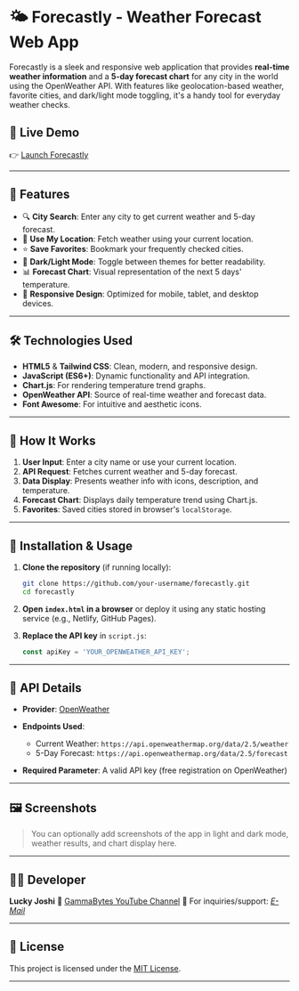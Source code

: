 # 🌤 Forecastly - Weather Forecast Web App

Forecastly is a sleek and responsive web application that provides **real-time weather information** and a **5-day forecast chart** for any city in the world using the OpenWeather API. With features like geolocation-based weather, favorite cities, and dark/light mode toggling, it's a handy tool for everyday weather checks.

## 🚀 Live Demo

👉 [Launch Forecastly](https://forecastlybylucky.netlify.app/)

---

## 🧩 Features

* 🔍 **City Search**: Enter any city to get current weather and 5-day forecast.
* 📍 **Use My Location**: Fetch weather using your current location.
* ⭐ **Save Favorites**: Bookmark your frequently checked cities.
* 🌙 **Dark/Light Mode**: Toggle between themes for better readability.
* 📊 **Forecast Chart**: Visual representation of the next 5 days' temperature.
* 📱 **Responsive Design**: Optimized for mobile, tablet, and desktop devices.

---

## 🛠️ Technologies Used

* **HTML5** & **Tailwind CSS**: Clean, modern, and responsive design.
* **JavaScript (ES6+)**: Dynamic functionality and API integration.
* **Chart.js**: For rendering temperature trend graphs.
* **OpenWeather API**: Source of real-time weather and forecast data.
* **Font Awesome**: For intuitive and aesthetic icons.

---

## 🧪 How It Works

1. **User Input**: Enter a city name or use your current location.
2. **API Request**: Fetches current weather and 5-day forecast.
3. **Data Display**: Presents weather info with icons, description, and temperature.
4. **Forecast Chart**: Displays daily temperature trend using Chart.js.
5. **Favorites**: Saved cities stored in browser's `localStorage`.

---

## 🔧 Installation & Usage

1. **Clone the repository** (if running locally):

   ```bash
   git clone https://github.com/your-username/forecastly.git
   cd forecastly
   ```

2. **Open `index.html` in a browser** or deploy it using any static hosting service (e.g., Netlify, GitHub Pages).

3. **Replace the API key** in `script.js`:

   ```javascript
   const apiKey = 'YOUR_OPENWEATHER_API_KEY';
   ```

---

## 📡 API Details

* **Provider**: [OpenWeather](https://openweathermap.org/)
* **Endpoints Used**:

  * Current Weather: `https://api.openweathermap.org/data/2.5/weather`
  * 5-Day Forecast: `https://api.openweathermap.org/data/2.5/forecast`
* **Required Parameter**: A valid API key (free registration on OpenWeather)

---

## 🖼️ Screenshots

> You can optionally add screenshots of the app in light and dark mode, weather results, and chart display here.

---

## 🧑‍💻 Developer

**Lucky Joshi**
🔗 [GammaBytes YouTube Channel](https://youtube.com/@TheGammaBytes)
📧 For inquiries/support: *[E-Mail](mailto:luckyjoshi524@gmail.com)*

---

## 📃 License

This project is licensed under the [MIT License](LICENSE).

---


